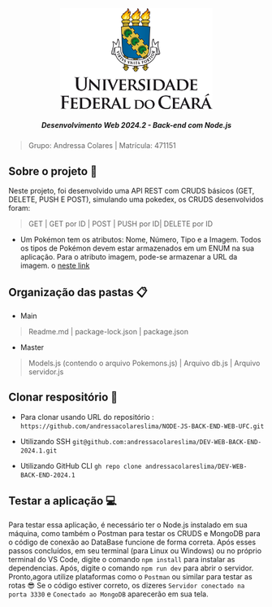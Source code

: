 <div align="center">
<img src="logo (2).png" alt="logo.png" width="300">
</div>

<h5 align="center">Desenvolvimento Web 2024.2 - Back-end com Node.js</h5>

> Grupo: Andressa Colares | Matrícula: 471151

## Sobre o projeto 🚀
Neste projeto, foi desenvolvido uma API REST com CRUDS básicos (GET, DELETE, PUSH E POST), simulando uma pokedex, os CRUDS desenvolvidos foram:
> GET |
> GET por ID |
> POST |
> PUSH por ID|
> DELETE por ID
- Um Pokémon tem os atributos: Nome, Número, Tipo e a Imagem. Todos os tipos de
Pokémon devem estar armazenados em um ENUM na sua aplicação. Para o atributo
imagem, pode-se armazenar a URL da imagem.
o [neste link](https://raw.githubusercontent.com/PokeAPI/sprites/master/sprites/pokemon/1)

## Organização das pastas 📋

- Main
> Readme.md |
> package-lock.json |
> package.json

- Master 
> Models.js (contendo o arquivo Pokemons.js) |
> Arquivo db.js |
> Arquivo servidor.js

## Clonar respositório 📎

- Para clonar usando URL do repositório :
``https://github.com/andressacolareslima/NODE-JS-BACK-END-WEB-UFC.git``

- Utilizando SSH
``git@github.com:andressacolareslima/DEV-WEB-BACK-END-2024.1.git``

- Utilizando GitHub CLI
``gh repo clone andressacolareslima/DEV-WEB-BACK-END-2024.1``

## Testar a aplicação 💻
Para testar essa aplicação, é necessário ter o Node.js instalado em sua máquina, como também o Postman para testar os CRUDS e MongoDB para o código de conexão ao DataBase funcione de forma correta.
Após esses passos concluídos, em seu terminal (para Linux ou Windows) ou no próprio terminal do VS Code, digite o comando ``npm install`` para instalar as dependencias. Após, digite o comando ``npm run dev`` para abrir o servidor.
Pronto,agora utilize plataformas como o ``Postman`` ou similar para testar as rotas :sunglasses:
Se o código estiver correto, os dizeres ``Servidor conectado na porta 3330`` e ``Conectado ao MongoDB`` aparecerão em sua tela. 
